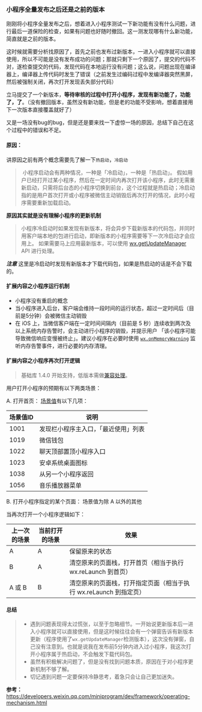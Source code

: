### 小程序全量发布之后还是之前的版本

​	刚刚将小程序全量发布之后，想着进入小程序测试一下新功能有没有什么问题，进行最后一道保险的检查，如果有问题也好随时撤回。这一测发现哪有什么新功能，简直就是之前的版本。

​	这时候就需要分析找原因了，首先之前也发布过新版本，一进入小程序就可以直接使用，所以不可能是没有发布成功的问题；那就只剩下一个原因了，提交的代码不对，遂检查提交的代码，发现代码在本地运行没有问题；这么说，问题出现在编译器上，编译器上传代码时发生了错误（之前发生过编码过程中发编译器突然黑屏，然后被强制关闭，再次打开发现丢失部分代码）

​	立马提交了一个新版本，**等待审核的过程中打开小程序，发现有新功能了，功能了，了**。（没有撤回版本，虽然没有新功能，但是老的功能不受影响，想着直接用下一次版本直接覆盖就好了）

​	又是一场没有bug的bug，但是还是要来找一下虚惊一场的原因，总结下自己在这个过程中的错误和不足。

#### 原因：

讲原因之前有两个概念需要先了解一下`热启动`，`冷启动`

> ​	小程序启动会有两种情况，一种是「冷启动」，一种是「热启动」。 假如用户已经打开过某小程序，然后在一定时间内再次打开该小程序，此时无需重新启动，只需将后台态的小程序切换到前台，这个过程就是热启动；冷启动指的是用户首次打开或小程序被微信主动销毁后再次打开的情况，此时小程序需要重新加载启动。 

**原因其实就是没有理解小程序的更新机制**

> ​	小程序冷启动时如果发现有新版本，将会异步下载新版本的代码包，并同时用客户端本地的包进行启动，即新版本的小程序需要等下一次冷启动才会应用上。 如果需要马上应用最新版本，可以使用 [wx.getUpdateManager](https://developers.weixin.qq.com/miniprogram/dev/api/wx.getUpdateManager.html) API 进行处理。

***注意*** 这里是冷启动时发现有新版本才下载代码包，如果是热启动的话是不会下载的。

#### 扩展内容之小程序运行机制

- 小程序没有重启的概念
- 当小程序进入后台，客户端会维持一段时间的运行状态，超过一定时间后（目前是5分钟）会被微信主动销毁
- 在 iOS 上，当微信客户端在一定时间间隔内（目前是 5 秒）连续收到两次及以上系统内存告警时，会主动进行小程序的销毁，并提示用户 「该小程序可能导致微信响应变慢被终止」。建议小程序在必要时使用 [`wx.onMemoryWarning`](https://developers.weixin.qq.com/miniprogram/dev/api/wx.onMemoryWarning.html) 监听内存告警事件，进行必要的内存清理。

#### 扩展内容之小程序再次打开逻辑

> 基础库 1.4.0 开始支持，低版本需做[兼容处理](https://developers.weixin.qq.com/miniprogram/dev/framework/compatibility.html)。

用户打开小程序的预期有以下两类场景：

A. 打开首页： [场景值](https://developers.weixin.qq.com/miniprogram/dev/framework/app-service/scene.html)有以下几项：

| 场景值ID | 说明                                 |
| -------- | ------------------------------------ |
| 1001     | 发现栏小程序主入口，「最近使用」列表 |
| 1019     | 微信钱包                             |
| 1022     | 聊天顶部置顶小程序入口               |
| 1023     | 安卓系统桌面图标                     |
| 1038     | 从另一个小程序返回                   |
| 1056     | 音乐播放器菜单                       |

B. 打开小程序指定的某个页面： 场景值为除 A 以外的其他

当再次打开一个小程序逻辑如下：

| 上一次的场景 | 当前打开的场景 | 效果                                                         |
| ------------ | -------------- | ------------------------------------------------------------ |
| A            | A              | 保留原来的状态                                               |
| B            | A              | 清空原来的页面栈，打开首页（相当于执行 wx.reLaunch 到首页）  |
| A 或 B       | B              | 清空原来的页面栈，打开指定页面（相当于执行 wx.reLaunch 到指定页） |

#### 总结

> - 遇到问题表现得太过慌张，以至于忽略细节。一开始说更新版本后一进入小程序就可以直接使用，但是这时候往往会有一个弹窗告诉有新版本更新（程序使用了`wx.getUpdateManager`检测版本），这次没有弹窗，自己没有注意到。也就是说我在发布前5分钟内进入过小程序，我这次打开小程序属于热启动，不会触发下载代码包。
> - 虽然有积极解决问题了，但是没有找到问题本质，原因在于对小程序更新机制不够了解。
> - 切记遇到问题一定要保持冷静思考，着急只会让自己更加迷失。



**参考：** https://developers.weixin.qq.com/miniprogram/dev/framework/operating-mechanism.html